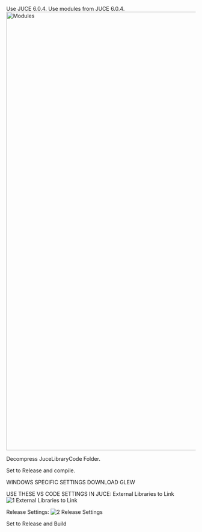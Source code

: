 Use JUCE 6.0.4.
Use modules from JUCE 6.0.4.
<img width="1163" alt="Modules" src="https://github.com/user-attachments/assets/99ec9e90-8e17-44b8-9998-66e8223c69eb">

Decompress JuceLibraryCode Folder.

Set to Release and compile.

WINDOWS SPECIFIC SETTINGS
DOWNLOAD GLEW

USE THESE VS CODE SETTINGS IN JUCE:
External Libraries to Link
![1 External Libraries to Link](https://github.com/user-attachments/assets/25fe5e70-49dd-4a63-827c-ef8bd0c4cdce)

Release Settings:
![2 Release Settings](https://github.com/user-attachments/assets/01c6fe63-8b1d-4ff7-8824-1999ea2e01b3)

Set to Release and Build
